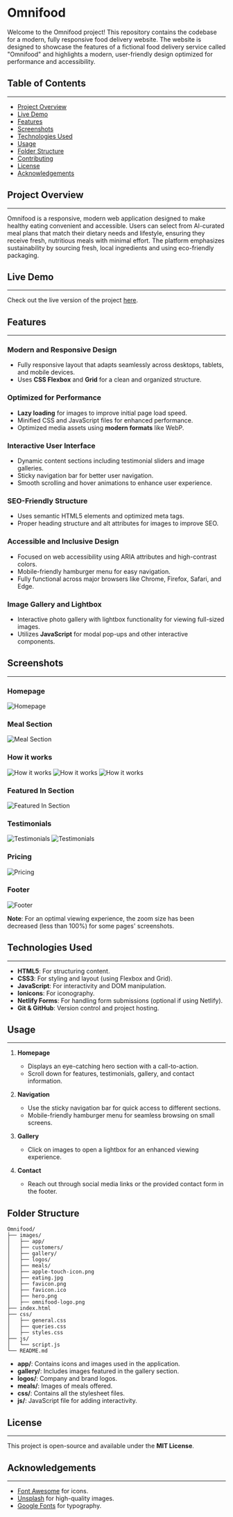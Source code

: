 # Omnifood

Welcome to the Omnifood project! This repository contains the codebase for a modern, fully responsive food delivery website. The website is designed to showcase the features of a fictional food delivery service called "Omnifood" and highlights a modern, user-friendly design optimized for performance and accessibility.

## Table of Contents
---
- [Project Overview](#project-overview)
- [Live Demo](#live-demo)
- [Features](#features)
- [Screenshots](#screenshots)
- [Technologies Used](#technologies-used)
- [Usage](#usage)
- [Folder Structure](#folder-structure)
- [Contributing](#contributing)
- [License](#license)
- [Acknowledgements](#acknowledgements)

## Project Overview
---

Omnifood is a responsive, modern web application designed to make healthy eating convenient and accessible. Users can select from AI-curated meal plans that match their dietary needs and lifestyle, ensuring they receive fresh, nutritious meals with minimal effort. The platform emphasizes sustainability by sourcing fresh, local ingredients and using eco-friendly packaging.

## Live Demo
---

Check out the live version of the project [here](https://omnifood-rakesh.netlify.app/).

## Features
---

### Modern and Responsive Design
- Fully responsive layout that adapts seamlessly across desktops, tablets, and mobile devices.
- Uses **CSS Flexbox** and **Grid** for a clean and organized structure.

### Optimized for Performance
- **Lazy loading** for images to improve initial page load speed.
- Minified CSS and JavaScript files for enhanced performance.
- Optimized media assets using **modern formats** like WebP.

### Interactive User Interface
- Dynamic content sections including testimonial sliders and image galleries.
- Sticky navigation bar for better user navigation.
- Smooth scrolling and hover animations to enhance user experience.

### SEO-Friendly Structure
- Uses semantic HTML5 elements and optimized meta tags.
- Proper heading structure and alt attributes for images to improve SEO.

### Accessible and Inclusive Design
- Focused on web accessibility using ARIA attributes and high-contrast colors.
- Mobile-friendly hamburger menu for easy navigation.
- Fully functional across major browsers like Chrome, Firefox, Safari, and Edge.

### Image Gallery and Lightbox
- Interactive photo gallery with lightbox functionality for viewing full-sized images.
- Utilizes **JavaScript** for modal pop-ups and other interactive components.

## Screenshots
---

### Homepage
![Homepage](https://github.com/user-attachments/assets/c0e14fc5-16a6-4361-87b9-a18373556b6d)

### Meal Section
![Meal Section](https://github.com/user-attachments/assets/f5f27107-63c0-4e59-aa4e-200cb5f15c41)

### How it works
![How it works](https://github.com/user-attachments/assets/75b7d4d4-e6ef-4980-97fd-70b314163b37)
![How it works](https://github.com/user-attachments/assets/91c8bc20-e5c2-4121-af1a-f6603b367436)
![How it works](https://github.com/user-attachments/assets/07abf274-1efd-45bb-9032-177339534ea5)

### Featured In Section
![Featured In Section](https://github.com/user-attachments/assets/a5144c45-9b09-4690-aa95-cb1da221a0a0)

### Testimonials
![Testimonials](https://github.com/user-attachments/assets/32e091e5-a70c-4826-8867-c6635287a9c9)
![Testimonials](https://github.com/user-attachments/assets/fcdf2519-9aaf-4d33-93fa-9c9cc632fc9f)

### Pricing
![Pricing](https://github.com/user-attachments/assets/5854e756-2021-4c0f-98b6-5afd9ceba28e)

### Footer
![Footer](https://github.com/user-attachments/assets/3392766a-7e40-45d9-a1d9-c8547ea22a6c)

**Note**: For an optimal viewing experience, the zoom size has been decreased (less than 100%) for some pages' screenshots. 

## Technologies Used
---

- **HTML5**: For structuring content.
- **CSS3**: For styling and layout (using Flexbox and Grid).
- **JavaScript**: For interactivity and DOM manipulation.
- **Ionicons**: For iconography.
- **Netlify Forms**: For handling form submissions (optional if using Netlify).
- **Git & GitHub**: Version control and project hosting.

## Usage
---

1. **Homepage**
   - Displays an eye-catching hero section with a call-to-action.
   - Scroll down for features, testimonials, gallery, and contact information.

2. **Navigation**
   - Use the sticky navigation bar for quick access to different sections.
   - Mobile-friendly hamburger menu for seamless browsing on small screens.

3. **Gallery**
   - Click on images to open a lightbox for an enhanced viewing experience.

4. **Contact**
   - Reach out through social media links or the provided contact form in the footer.

## Folder Structure
```
Omnifood/
├── images/
│   ├── app/
│   ├── customers/
│   ├── gallery/
│   ├── logos/
│   ├── meals/
│   ├── apple-touch-icon.png
│   ├── eating.jpg
│   ├── favicon.png
│   ├── favicon.ico
│   ├── hero.png
│   ├── omnifood-logo.png
├── index.html
├── css/
│   ├── general.css
│   ├── queries.css
│   ├── styles.css 
├── js/
│   └── script.js
└── README.md
```

- **app/**: Contains icons and images used in the application.
- **gallery/**: Includes images featured in the gallery section.
- **logos/**: Company and brand logos.
- **meals/**: Images of meals offered.
- **css/**: Contains all the stylesheet files.
- **js/**: JavaScript file for adding interactivity.

## License
---

This project is open-source and available under the **MIT License**.

## Acknowledgements
---

- [Font Awesome](https://fontawesome.com/) for icons.
- [Unsplash](https://unsplash.com/) for high-quality images.
- [Google Fonts](https://fonts.google.com/) for typography.
